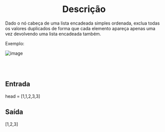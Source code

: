 <h1 align="center">Descrição</h1>

Dado o nó cabeça de uma lista encadeada simples ordenada, exclua todas os valores duplicados de forma que cada elemento apareça apenas uma vez devolvendo uma lista encadeada também.

Exemplo:

![image](https://user-images.githubusercontent.com/61806906/180614464-3030cf43-ddda-4f33-9a46-6f396d295b2c.png)


<br> <br>
## Entrada
head = [1,1,2,3,3]

## Saída
[1,2,3]
